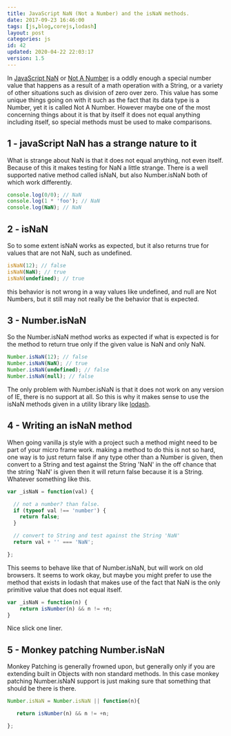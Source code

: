 ```yaml
---
title: JavaScript NaN (Not a Number) and the isNaN methods.
date: 2017-09-23 16:46:00
tags: [js,blog,corejs,lodash]
layout: post
categories: js
id: 42
updated: 2020-04-22 22:03:17
version: 1.5
---
```


In [JavaScript NaN](https://developer.mozilla.org/en-US/docs/Web/JavaScript/Reference/Global_Objects/NaN) or [Not A Number](https://en.wikipedia.org/wiki/NaN) is a oddly enough a special number value that happens as a result of a math operation with a String, or a variety of other situations such as division of zero over zero. This value has some unique things going on with it such as the fact that its data type is a Number, yet it is called Not A Number. However maybe one of the most concerning things about it is that by itself it does not equal anything including itself, so special methods must be used to make comparisons.

<!-- more -->

## 1 - javaScript NaN has a strange nature to it


What is strange about NaN is that it does not equal anything, not even itself. Because of this it makes testing for NaN a little strange. There is a well supported native method called isNaN, but also Number.isNaN both of which work differently.

```js
console.log(0/0); // NaN
console.log(1 * 'foo'); // NaN
console.log(NaN); // NaN
```


## 2 - isNaN

So to some extent isNaN works as expected, but it also returns true for values that are not NaN, such as undefined.

```js
isNaN(12); // false
isNaN(NaN); // true
isNaN(undefined); // true
```

this behavior is not wrong in a way values like undefined, and null are Not Numbers, but it still may not really be the behavior that is expected.

## 3 - Number.isNaN

So the Number.isNaN method works as expected if what is expected is for the method to return true only if the given value is NaN and only NaN.

```js
Number.isNaN(12); // false
Number.isNaN(NaN); // true
Number.isNaN(undefined); // false
Number.isNaN(null); // false
```

The only problem with Number.isNaN is that it does not work on any version of IE, there is no support at all. So this is why it makes sense to use the isNaN methods given in a utility library like [lodash](/tags/lodash/).

## 4 - Writing an isNaN method

When going vanilla js style with a project such a method might need to be part of your micro frame work. making a method to do this is not so hard, one way is to just return false if any type other than a Number is given, then convert to a String and test against the String 'NaN' in the off chance that the string 'NaN' is given then it will return false because it is a String. Whatever something like this.

```js
var _isNaN = function(val) {

  // not a number? than false.
  if (typeof val !== 'number') {
    return false;
  }

  // convert to String and test against the String 'NaN'
  return val + '' === 'NaN';

};
```

This seems to behave like that of Number.isNaN, but will work on old browsers. It seems to work okay, but maybe you might prefer to use the method that exists in lodash that makes use of the fact that NaN is the only primitive value that does not equal itself.

```js
var _isNaN = function(n) {
    return isNumber(n) && n != +n;
}
```

Nice slick one liner.

## 5 - Monkey patching Number.isNaN

Monkey Patching is generally frowned upon, but generally only if you are extending built in Objects with non standard methods. In this case monkey patching Number.isNaN support is just making sure that something that should be there is there.

```js
Number.isNaN = Number.isNaN || function(n){

   return isNumber(n) && n != +n;

};
```